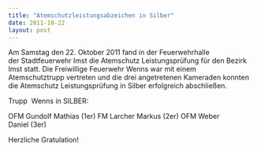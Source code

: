 ```yaml
---
title: "Atemschutzleistungsabzeichen in Silber"
date: 2011-10-22
layout: post
---
```


Am Samstag den 22. Oktober 2011 fand in der Feuerwehrhalle der Stadtfeuerwehr Imst die Atemschutz Leistungsprüfung für den Bezirk Imst statt. Die Freiwillige Feuerwehr Wenns war mit einem Atemschutztrupp vertreten und die drei angetretenen Kameraden konnten die Atemschutz Leistungsprüfung in Silber erfolgreich abschließen.

Trupp  Wenns in SILBER:

OFM Gundolf Mathias (1er)
FM Larcher Markus (2er)
OFM Weber Daniel (3er)

Herzliche Gratulation!